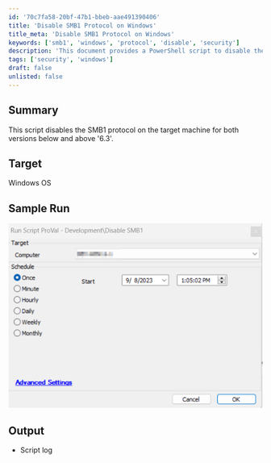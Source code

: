 ```yaml
---
id: '70c7fa58-20bf-47b1-bbeb-aae491390406'
title: 'Disable SMB1 Protocol on Windows'
title_meta: 'Disable SMB1 Protocol on Windows'
keywords: ['smb1', 'windows', 'protocol', 'disable', 'security']
description: 'This document provides a PowerShell script to disable the SMB1 protocol on Windows operating systems, applicable for versions below and above 6.3. It includes sample run output and logging details.'
tags: ['security', 'windows']
draft: false
unlisted: false
---
```


## Summary

This script disables the SMB1 protocol on the target machine for both versions below and above '6.3'.

## Target

Windows OS

## Sample Run

![Sample Run](../../../static/img/Disable-SMB1/image_1.png)

## Output

- Script log
